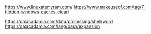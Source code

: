 https://www.linuxatemyram.com/
https://www.makeuseof.com/tag/7-hidden-windows-caches-clear/

https://datacadamia.com/data/processing/shell/word
https://datacadamia.com/lang/bash/expansion
